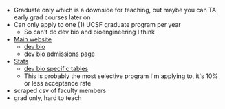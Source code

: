 - Graduate only which is a downside for teaching, but maybe you can TA early grad courses later on
- Can only apply to one (1) UCSF graduate program per year
	- So can't do dev bio and bioengineering I think
- [Main website](https://graduate.ucsf.edu/)
	- [dev bio](https://dscb.ucsf.edu/)
	- [dev bio admissions page](https://dscb.ucsf.edu/admissions)
- [Stats](https://graduate.ucsf.edu/admission/graduate-program-statistics/phd-program-statistics)
	- [dev bio specific tables](https://graduate.ucsf.edu/admission/graduate-program-statistics/phd-program-statistics/program-stats-dscb)
	- This is probably the most selective program I'm applying to, it's 10% or less acceptance rate
- scraped csv of faculty members
- grad only, hard to teach